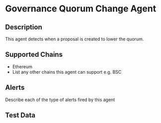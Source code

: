 # Governance Quorum Change Agent

## Description

This agent detects when a proposal is created to lower the quorum.


## Supported Chains

- Ethereum
- List any other chains this agent can support e.g. BSC

## Alerts

Describe each of the type of alerts fired by this agent


## Test Data


